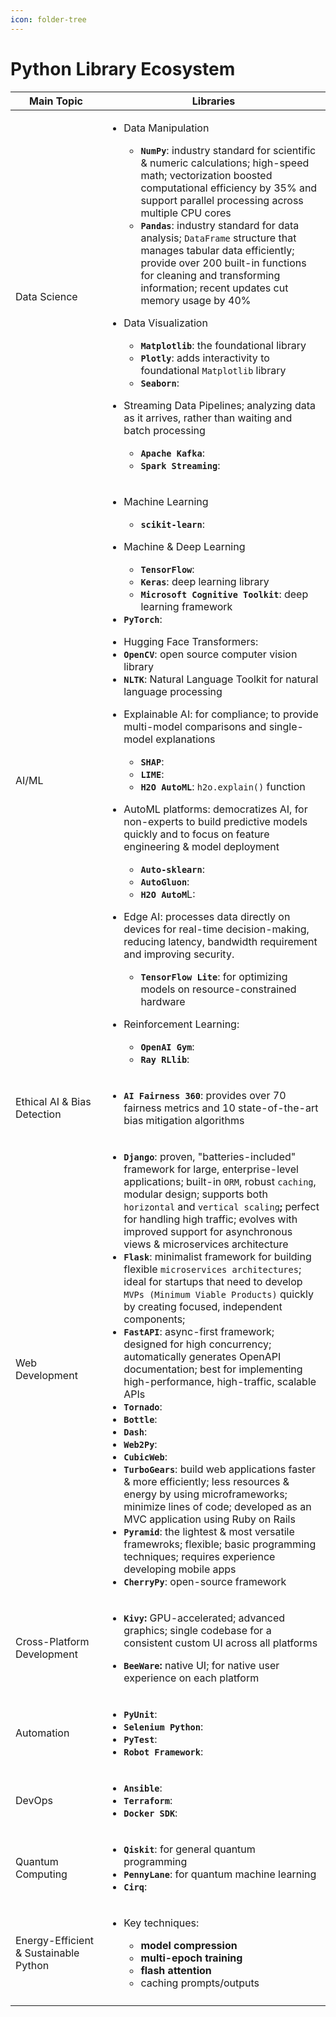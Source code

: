 ```yaml
---
icon: folder-tree
---
```


# Python Library Ecosystem

<table><thead><tr><th width="130.04296875">Main Topic</th><th>Libraries</th></tr></thead><tbody><tr><td>Data Science</td><td><ul><li><p>Data Manipulation</p><ul><li><strong><code>NumPy</code></strong>: industry standard for scientific &#x26; numeric calculations; high-speed math; vectorization boosted computational efficiency by 35% and support parallel processing across multiple CPU cores</li><li><strong><code>Pandas</code></strong>: industry standard for data analysis;  <code>DataFrame</code>  structure that manages tabular data efficiently; provide over 200 built-in functions for cleaning and transforming information; recent updates cut memory usage by 40%</li></ul></li><li><p>Data Visualization</p><ul><li><strong><code>Matplotlib</code></strong>: the foundational library</li><li><strong><code>Plotly</code></strong>: adds interactivity to foundational <code>Matplotlib</code> library</li><li><strong><code>Seaborn</code></strong>:</li></ul></li><li><p>Streaming Data Pipelines; analyzing data as it arrives, rather than waiting and batch processing</p><ul><li><strong><code>Apache Kafka</code></strong>: </li><li><strong><code>Spark Streaming</code></strong>:</li></ul></li></ul><p></p></td></tr><tr><td>AI/ML</td><td><ul><li><p>Machine Learning</p><ul><li><strong><code>scikit-learn</code></strong>: </li></ul></li><li><p>Machine &#x26; Deep Learning</p><ul><li><strong><code>TensorFlow</code></strong>:</li><li><strong><code>Keras</code></strong>: deep learning library</li><li><strong><code>Microsoft Cognitive Toolkit</code></strong>: deep learning framework</li></ul></li><li><strong><code>PyTorch</code></strong>:</li></ul><ul><li>Hugging Face Transformers: </li><li><strong><code>OpenCV</code></strong>: open source computer vision library</li><li><strong><code>NLTK</code></strong>: Natural Language Toolkit for natural language processing</li><li><p>Explainable AI: for compliance; to provide multi-model comparisons and single-model explanations</p><ul><li><strong><code>SHAP</code></strong>:</li><li><strong><code>LIME</code></strong>:</li><li><strong><code>H2O AutoML</code></strong>:  <code>h2o.explain()</code> function</li></ul></li><li><p>AutoML platforms: democratizes AI, for non-experts to build predictive models quickly and to focus on feature engineering &#x26; model deployment</p><ul><li><strong><code>Auto-sklearn</code></strong>:</li><li><strong><code>AutoGluon</code></strong>:</li><li><strong><code>H2O AutoM</code></strong>L:</li></ul></li><li><p>Edge AI: processes data directly on devices for real-time decision-making, reducing latency, bandwidth requirement and improving security.</p><ul><li><strong><code>TensorFlow Lite</code></strong>: for optimizing models on resource-constrained hardware</li></ul></li><li><p>Reinforcement Learning:</p><ul><li><strong><code>OpenAI Gym</code></strong>:</li><li><strong><code>Ray RLlib</code></strong>:</li></ul></li></ul></td></tr><tr><td>Ethical AI &#x26; Bias Detection</td><td><ul><li><strong><code>AI Fairness 360</code></strong>: provides over 70 fairness metrics and 10 state-of-the-art bias mitigation algorithms </li></ul></td></tr><tr><td>Web Development</td><td><ul><li><strong><code>Django</code></strong>: proven, "batteries-included" framework for large, enterprise-level applications; built-in <code>ORM</code>, robust <code>caching</code>, modular design; supports both <code>horizontal</code> and <code>vertical scaling</code><strong>;</strong> perfect for handling high traffic; evolves with improved support for asynchronous views &#x26; microservices architecture</li><li><strong><code>Flask</code></strong>: minimalist framework for building flexible <code>microservices architectures</code>; ideal for startups that need to develop <code>MVPs (Minimum Viable Products)</code> quickly by creating focused, independent components;</li><li><strong><code>FastAPI</code></strong>: async-first framework; designed for high concurrency; automatically generates OpenAPI documentation; best for implementing high-performance, high-traffic, scalable APIs</li><li><strong><code>Tornado</code></strong>:</li><li><strong><code>Bottle</code></strong>:</li><li><strong><code>Dash</code></strong>:</li><li><strong><code>Web2Py</code></strong>:</li><li><strong><code>CubicWeb</code></strong>:</li><li><strong><code>TurboGears</code></strong>: build web applications faster &#x26; more efficiently; less resources &#x26; energy by using microframeworks;  minimize lines of code; developed as an MVC application using Ruby on Rails</li><li><strong><code>Pyramid</code></strong>: the lightest &#x26; most versatile framewroks; flexible; basic programming techniques; requires experience developing mobile apps</li><li><strong><code>CherryPy</code></strong>: open-source framework</li></ul><p></p></td></tr><tr><td>Cross-Platform Development</td><td><ul><li><strong><code>Kivy</code>:</strong> GPU-accelerated; advanced graphics; single codebase for a consistent custom UI across all platforms</li></ul><ul><li><strong><code>BeeWare</code>:</strong>  native UI; for native user experience on each platform</li></ul></td></tr><tr><td>Automation</td><td><ul><li><strong><code>PyUnit</code></strong>:</li><li><strong><code>Selenium Python</code></strong>:</li><li><strong><code>PyTest</code></strong>:</li><li><strong><code>Robot Framework</code></strong>:</li></ul></td></tr><tr><td>DevOps</td><td><ul><li><strong><code>Ansible</code></strong>: </li><li><strong><code>Terraform</code></strong>:</li><li><strong><code>Docker SDK</code></strong>:</li></ul><p></p></td></tr><tr><td>Quantum Computing</td><td><ul><li><strong><code>Qiskit</code></strong>:  for general quantum programming </li><li><strong><code>PennyLane</code></strong>: for quantum machine learning</li><li><strong><code>Cirq</code></strong>:</li></ul><p></p></td></tr><tr><td>Energy-Efficient &#x26; Sustainable Python</td><td><ul><li><p>Key techniques:</p><ul><li><strong>model compression</strong></li><li><strong>multi-epoch training</strong></li><li><strong>flash attention</strong> </li><li>caching prompts/outputs</li></ul></li></ul></td></tr><tr><td></td><td></td></tr></tbody></table>





